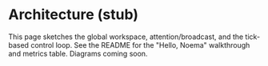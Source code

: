 # Architecture (stub)

This page sketches the global workspace, attention/broadcast, and the tick-based control loop. See the README for the "Hello, Noema" walkthrough and metrics table. Diagrams coming soon.
